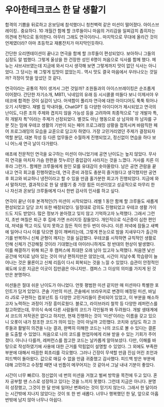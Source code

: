 # 우아한테크코스 한 달 생활기

합격의 기쁨을 뒤로하고 온보딩에 참석했더니 청천벽력 같은 미션이 떨어졌다.
아이스브레이킹.. 중요하다. 10 개월간 함께 할 크루들이니 마음의 거리감을 일찌감치 좁히자는 의견에 전적으로 동의한다. 아무리 그래도 연극이라니.. 마지막으로 무대에 올라간 것이 언제였더라? 아마 초등학교 재롱잔치가 마지막인듯하다.

간단한 오리엔테이션이 끝나고 연극을 함께 할 크루들이 편성되었다. 보아하니 그들의 심정도 알 법했다. 그렇게 울상을 한 건장한 성인 6명이 처음으로 식사를 함께 했다. 메뉴는 샤브샤브였는데 지금에 와서 다시 생각해 보면 그렇게까지 맛이 없던 식사는 아니었다. 그 당시는 왜 그렇게 입맛이 없었는지.. 역시 맛도 결국 마음에서 우러나오는 것일까? 걱정이 맛을 앞섰던 것 같다.

연극이라는 공통의 적이 생겨서 그런 것일까? 조원들과의 아이스브레이킹은 순조롭게 이어졌다. 간단한 자기소개, MBTI, 닉네임의 유래 등 시시콜콜 떠들다 보니 이제서야 우테코에 합격한 것이 실감이 났다. 어색함이 풀리자 연극에 대한 아이디어도 툭툭 튀어나오기 시작했다. 재벌 집 막내아들, ChatGPT 등 다양한 아이디어가 제시되었고 연극의 난이도, 다른 조의 주제와 겹치지 않을 가능성 등을 고려하여 최종적으로 "상 개발자 특, 하 개발자 특"이라는 주제가 선정되었다. 별것도 아닌 행동으로 상 남자와 하 남자를 구분 짓는 밈에 우테코 생활의 기반이 되는 페어 프로그래밍 상황을 접목시켜 바람직한 페어 프로그래밍의 모습을 교훈으로 담고자 하였다. 가장 고민거리였던 주제가 결정되자 역할 분담, 대본 작성 등 다른 업무들은 수월하게 진행되었고, 정신없이 연습을 하다 보니 어느새 연극 날이 다가왔다.

애초에 전문적인 연극을 요구하는 미션이 아니었기에 공연 난이도는 높지 않았다. 무사히 연극을 마치자 가슴 한편을 짓누르던 중압감이 사라지는 것을 느꼈다. 거사를 치른 이후라 그런가.. 함께한 크루들에게 원인 모를 유대감이 솟아올랐다. 남은 공연 관람을 끝내고 연극 회고를 진행하였는데, 연극 준비 과정도 충분히 즐거웠다고 생각했지만 공연 후 회고와 비교하니 냉전이라고 할 수 있을 만큼 홀가분한 회고가 진행되었다. 지금에 와서 말하지만, 결과적으로 한 달 생활기 중 가장 힘든 미션이었고 성공적으로 마무리 한 나 자신과 온보딩 크루들에게 다시 한번 감사의 인사를 하고 싶다.

연극이 끝난 이후 본격적인(?) 미션이 시작되었다. 레벨 1 동안 함께 할 크루들도 새롭게 편성되었고 담당 코치 또한 배정되었다. 일정대로 강의도 진행되었고 우테코 생활 가이드도 지도 받았다. 많은 정보가 쏟아졌고 잊지 않고 기억하고자 노력했다. 그래서 그런지, 초반 며칠은 퇴근 후 집에 가면 쓰러지듯 잠들었다. 개인적으로 식곤증이 심한 편인데, 저녁을 먹고 이도 닦지 못하고 잠든 적이 한두 번이 아니다. 이른 저녁에 잠들고 새벽에 일어나 다시 이를 닦으면 잠이 깨버리는데, 그렇게 뜬눈으로 밤을 지새우다가 출근하기를 반복하니 신체 균형이 깨지는 것을 실감했다. 우테코를 시작하면 규칙적인 생활로 인해 신체가 건강해질 것이라 기대했는데 아이러니하게도 정 반대의 현상이 발생했다. 이를 해결하기 위해 퇴근 후 캠퍼스에 최대한 오래 남아 있고자 노력했다. 처음엔 낯선 공간에 억지로 남아 있는 것이 마냥 편하지만은 않았는데, 시간이 지날수록 학습량이 늘어나는 것은 물론이고 신체 리듬이 다시 회복되는 것을 느낄 수 있었다. 습관이 안정적인 궤도에 오른 지금은 이곳이 집만큼은 아니지만.. 캠퍼스 그 이상의 의미를 가지게 된 것만은 분명하다.

미션들은 절대 쉬운 난이도가 아니었다. 언뜻 평범한 미션 같지만 매 미션마다 특별한 포인트가 담겨 있었다. 콘솔 기반의 미션, 콘솔에서 브라우저로 변경이 예정된 미션, 바닐라 JS로 구현하는 컴포넌트 등 다양한 고민거리들이 준비되어 있었고, 이 부분을 해소하고자 노력하는 과정이 가장 흥미로웠다. 블로그, 라이브러리 철학 등 다양한 레퍼런스를 참고하였는데, 무의식 속에 다른 사람들의 코드가 각인될까 봐 두려웠다. 개발 생태계에서 코드의 저작권은 없다고 하지만, 현재 진행하는 것이 '미션'이라는 이름을 갖고 있으니 오롯이 내가 창조한 코드가 의미 있는 것이 아닐까 고민했다. 코치와 상담도 하고 크루들과 활발히 의견을 나눈 결과, 완벽히 이해한 코드는 나의 코드로 볼 수 있다는 결론을 도출할 수 있었다. 처음으로 나의 코드를 현업자에게 리뷰 받을 수 있는 기회가 주어졌다. 아니나 다를까, 레퍼런스를 참고한 코드는 날카롭게 알아보셨다. 다만, 이해를 바탕으로 작성하였기에 사용에 대한 근거를 막힘없이 설명할 수 있었다. 그 외에도 부족한 부분에 대해서 따끔한 회초리를 각오했다. 그러나 긴장이 무색할 만큼 진심 어린 조언과 피드백이 돌아왔다. 값으로 매길 수 없을 만큼 귀중했고 감사했다. 피드백 받은 부분에 대해 고민하고 수정할 때면 내 빈틈이 메꾸어지는 것 같아서 그날 내내 기분이 좋았다.

시간이 너무 빠르다. 정신없이 네 번의 미션을 거쳤고 벌써 방학을 목전에 두고 있다. 혼자 공부할 땐 스스로 성장하고 있다는 것을 느끼지 못했다. 그런데 지금은 아니다. 분명히 성장했고, 그것이 한 달 만에 일어난 변화라는 것이 믿기지 않는다. 그래서 한 달이라는 시간밖에 지나지 않았다는 것이 또 한 번 새롭다. 너무나 행복했던 한 달, 앞으로 아홉 번밖에 남지 않아 너무나 아쉽다.
